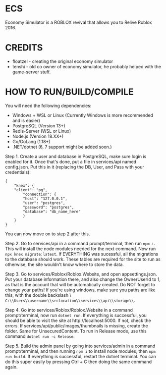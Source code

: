 # ECS
Economy Simulator is a ROBLOX revival that allows you to Relive Roblox 2016.

# CREDITS
- floatzel - creating the original economy simulator
- tenshi - old co owner of economy simulator, he probably helped with the game-server stuff.

# HOW TO RUN/BUILD/COMPILE

You will need the following dependencies:
- Windows + WSL or Linux (Currently Windows is more recommended and is easier)
- PostgreSQL (Version 13+)
- Redis-Server (WSL or Linux)
- Node.js (Version 18.XX+)
- Go/GoLang (1.18+)
- .NET/dotnet (6, 7 support might be added soon.)

Step 1. Create a user and database in PostgreSQL, make sure login is enabled for it. Once that's done, put a file in services/api named config.json. Put this in it (replacing the DB, User, and Pass with your credentials):
```
{
    "knex": {
	"client": "pg",
        "connection": {
        "host": "127.0.0.1",
        "user": "postgres",
        "password": "postgres",
        "database": "db_name_here"
        }
    }
}
```
You can now move on to step 2 after this.

Step 2. Go to services/api in a command prompt/terminal, then run ```npm i```. This will install the node modules needed for the next command. Now run ```npx knex migrate:latest```. If EVERYTHING was sucessful, all the migrations to the database should work. These tables are required for the site to run as otherwise, the site wouldn't know where to store the data. 

Step 3. Go to services/Roblox/Roblox.Website, and open appsettings.json. Put your database information there, and also change the OwnerUserId to 1, as that is the account that will be automatically created. Do NOT forget to change your paths! If you're using windows, make sure you paths are like this, with the double backslash \\ ```C:\\Users\\username\\srclocation\\services\\api\\storage\\```.

Step 4. Go into services/Roblox/Roblox.Website in a command prompt/terminal, now run ```dotnet run```. If everything is successful, you should be able to visit the site at http://localhost:5000. If not, check the errors. If services/api/public/images/thumbnails is missing, create the folder. Same for UnsecuredContent. To run in Release mode, use this command ```dotnet run -c Release```.

Step 5. Build the admin panel by going into services/admin in a command prompt/terminal, and then running ```npm i``` to install node modules, then ```npm run build```. If everything is successful, restart the dotnet terminal. You can do this super easily by pressing Ctrl + C then doing the same command again.
